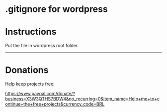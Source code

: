 .gitignore for wordpress
========================

# Instructions

Put the file in wordpress root folder.

------------------------

# Donations

Help keep projects free:

https://www.paypal.com/donate/?business=X3W3QTHS7BDW4&no_recurring=0&item_name=Help+me+to+continue+the+free+projects&currency_code=BRL
